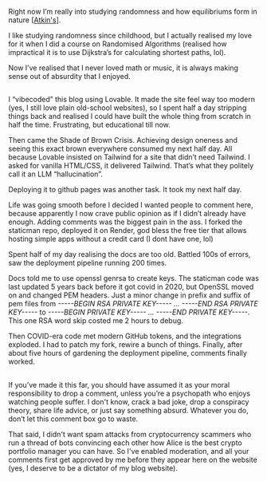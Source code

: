 Right now I’m really into studying randomness and how equilibriums form in nature [[Atkin's](https://share.google/ha5GjfIspIe0WwjhO)].

I like studying randomness since childhood, but I actually realised my love for it when I did a course on Randomised Algorithms
(realised how impractical it is to use Dijkstra’s for calculating shortest paths, lol).

Now I’ve realised that I never loved math or music, it is always making sense out of absurdity that I enjoyed.

##

I “vibecoded” this blog using Lovable. It made the site feel way too modern (yes, I still love plain old-school websites), so I spent half a day stripping things back and realised I could have built the whole thing from scratch in half the time. Frustrating, but educational till now.

Then came the Shade of Brown Crisis. Achieving design oneness and seeing this exact brown everywhere consumed my next half day. All because Lovable insisted on Tailwind for a site that didn’t need Tailwind. I asked for vanilla HTML/CSS, it delivered Tailwind. That’s what they politely call it an LLM “hallucination”.

Deploying it to github pages was another task. It took my next half day.

Life was going smooth before I decided I wanted people to comment here, because apparently I now crave public opinion as if I didn’t already have enough. Adding comments was the biggest pain in the ass. I forked the staticman repo, deployed it on Render, god bless the free tier that allows hosting simple apps without a credit card (I dont have one, lol)

Spent half of my day realising the docs are too old. Battled 100s of errors, saw the deployment pipeline running 200 times. 

Docs told me to use openssl genrsa to create keys. The staticman code was last updated 5 years back before it got covid in 2020, but OpenSSL moved on and changed PEM headers. Just a minor change in prefix and suffix of pem files from _-----BEGIN RSA PRIVATE KEY----- ... -----END RSA PRIVATE KEY-----_ to _-----BEGIN PRIVATE KEY----- ... -----END PRIVATE KEY-----_. This one RSA word skip costed me 2 hours to debug.

Then COVID-era code met modern GitHub tokens, and the integrations exploded. I had to patch my fork, rewire a bunch of things. Finally, after about five hours of gardening the deployment pipeline, comments finally worked. 

##

If you’ve made it this far, you should have assumed it as your moral responsibility to drop a comment, unless you’re a psychopath who enjoys watching people suffer. I don't know, crack a bad joke, drop a conspiracy theory, share life advice, or just say something absurd. Whatever you do, don’t let this comment box go to waste.

That said, I didn't want spam attacks from cryptocurrency scammers who run a thread of bots convincing each other how Alice is the best crypto portfolio manager you can have. So I've enabled moderation, and all your comments first get approved by me before they appear here on the website (yes, I deserve to be a dictator of my blog website).
